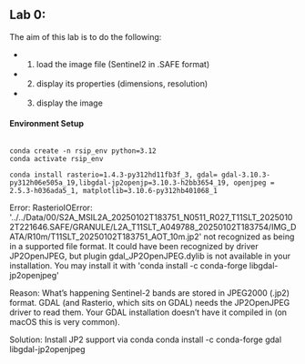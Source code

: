 ## Lab 0:

The aim of this lab is to do the following:
- 1. load the image file (Sentinel2 in .SAFE format)
- 2. display its properties (dimensions, resolution)
- 3. display the image


#### Environment Setup

```

conda create -n rsip_env python=3.12
conda activate rsip_env

conda install rasterio=1.4.3-py312hd11fb3f_3, gdal= gdal-3.10.3-py312h06e505a_19,libgdal-jp2openjp=3.10.3-h2bb3654_19, openjpeg = 2.5.3-h036ada5_1, matplotlib=3.10.6-py312hb401068_1
```


Error: 
RasterioIOError: '../../Data/00/S2A_MSIL2A_20250102T183751_N0511_R027_T11SLT_20250102T221646.SAFE/GRANULE/L2A_T11SLT_A049788_20250102T183754/IMG_DATA/R10m/T11SLT_20250102T183751_AOT_10m.jp2' not recognized as being in a supported file format. It could have been recognized by driver JP2OpenJPEG, but plugin gdal_JP2OpenJPEG.dylib is not available in your installation. You may install it with 'conda install -c conda-forge libgdal-jp2openjpeg'

Reason:
What’s happening
Sentinel-2 bands are stored in JPEG2000 (.jp2) format.
GDAL (and Rasterio, which sits on GDAL) needs the JP2OpenJPEG driver to read them.
Your GDAL installation doesn’t have it compiled in (on macOS this is very common).

Solution:
Install JP2 support via conda
conda install -c conda-forge gdal libgdal-jp2openjpeg

